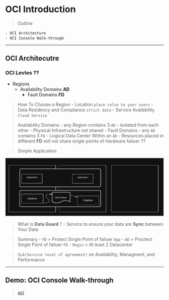 # OCI Introduction 

> Outline 

    - OCI Architecture
    - OCI Console Walk-through 

--- 

## OCI Architecutre 

### OCI Levles ??

- Regions
    - Availability Domains **AD** 
        - Fault Domains **FD**

> How To Choose a Region 
    - Location `place colse to your users`
    - Data Residency and Compliance `strict data`
    - Service Availability `Cloud Service`

> Availability Domains
    - any Region contains 3 `AD` 
    - isolated from each other 
    - Physical Infrastructure not shared 
        - Fault Domains
            - any `AD` contains 3 `FD` 
            - Logical Data Center Within an `AD`
            - Resources placed in different **FD** will not share single points of Hardware failuer ??
    
            
> Simple Application 

![Oci_Simple_application](./Images/oci_simple_arch.drawio.png)

> What is **Data Guard** ? 
    - Service to ensure your data are **Sync** between Your Data 

> Summary 
    - `FD` > Protect Single Point of failuer `App`
    - `AD` > Proctect Single Point of failuer `FD`
    - `Regin` > At least 2 Datacenter 

> `SLA(Service level of agreement)` on Availability, Managment, and Performance 
---

## Demo: OCI Console Walk-through

> [oci](https://cloud.oracle.com)



